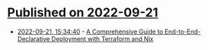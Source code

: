 # [Published on 2022-09-21](index.md)

* [2022-09-21, 15:34:40](https://lobste.rs/s/cqsg6h/comprehensive_guide_end_end_declarative) - [A Comprehensive Guide to End-to-End-Declarative Deployment with Terraform and Nix](https://jonascarpay.com/posts/2022-09-19-declarative-deployment.html)
